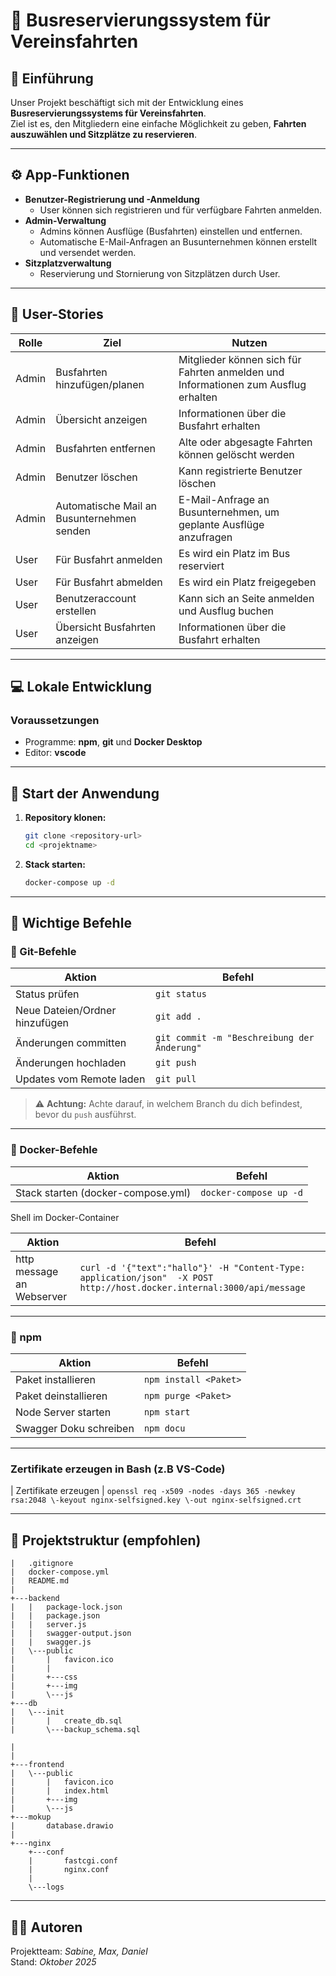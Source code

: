 # 🚌 Busreservierungssystem für Vereinsfahrten

## 📖 Einführung

Unser Projekt beschäftigt sich mit der Entwicklung eines **Busreservierungssystems für Vereinsfahrten**.  
Ziel ist es, den Mitgliedern eine einfache Möglichkeit zu geben, **Fahrten auszuwählen und Sitzplätze zu reservieren**.

---

## ⚙️ App-Funktionen

- **Benutzer-Registrierung und -Anmeldung**
  - User können sich registrieren und für verfügbare Fahrten anmelden.
- **Admin-Verwaltung**
  - Admins können Ausflüge (Busfahrten) einstellen und entfernen.
  - Automatische E-Mail-Anfragen an Busunternehmen können erstellt und versendet werden.
- **Sitzplatzverwaltung**
  - Reservierung und Stornierung von Sitzplätzen durch User.
  
---

## 🧩 User-Stories

| Rolle  | Ziel | Nutzen |
|--------|------|--------|
| Admin  | Busfahrten hinzufügen/planen | Mitglieder können sich für Fahrten anmelden und Informationen zum Ausflug erhalten |
| Admin  | Übersicht anzeigen | Informationen über die Busfahrt erhalten |
| Admin  | Busfahrten entfernen | Alte oder abgesagte Fahrten können gelöscht werden |
| Admin  | Benutzer löschen | Kann registrierte Benutzer löschen |
| Admin  | Automatische Mail an Busunternehmen senden | E-Mail-Anfrage an Busunternehmen, um geplante Ausflüge anzufragen |
| User   | Für Busfahrt anmelden | Es wird ein Platz im Bus reserviert |
| User   | Für Busfahrt abmelden | Es wird ein Platz freigegeben |
| User   | Benutzeraccount erstellen | Kann sich an Seite anmelden und Ausflug buchen |
| User   | Übersicht Busfahrten anzeigen | Informationen über die Busfahrt erhalten |

---

## 💻 Lokale Entwicklung

### Voraussetzungen

- Programme: **npm**, **git** und **Docker Desktop**
- Editor: **vscode**

---

## 🚀 Start der Anwendung

1. **Repository klonen:**

   ```bash
   git clone <repository-url>
   cd <projektname>
   ```

2. **Stack starten:**

   ```bash
   docker-compose up -d
   ```



---

## 🧠 Wichtige Befehle

### 🔧 Git-Befehle

| Aktion | Befehl |
|--------|--------|
| Status prüfen | `git status` |
| Neue Dateien/Ordner hinzufügen | `git add .` |
| Änderungen committen | `git commit -m "Beschreibung der Änderung"` |
| Änderungen hochladen | `git push` |
| Updates vom Remote laden | `git pull` |

> ⚠️ **Achtung:** Achte darauf, in welchem Branch du dich befindest, bevor du `push` ausführst.

---

### 🐳 Docker-Befehle

| Aktion | Befehl |
|--------|--------|
|Stack starten (docker-compose.yml) | `docker-compose up -d` |

Shell im Docker-Container

| Aktion | Befehl |
|--------|--------|
| http message an Webserver | `curl -d '{"text":"hallo"}' -H "Content-Type: application/json"  -X POST http://host.docker.internal:3000/api/message` |

---

### 🧩 npm

| Aktion | Befehl |
|--------|--------|
| Paket installieren | `npm install <Paket>` |
| Paket deinstallieren | `npm purge <Paket>` |
| Node Server starten | `npm start` |
| Swagger Doku schreiben| `npm docu` |

---
### Zertifikate erzeugen in Bash (z.B VS-Code)
| Zertifikate erzeugen | `openssl req -x509 -nodes -days 365 -newkey rsa:2048 \-keyout nginx-selfsigned.key \-out nginx-selfsigned.crt`

---
## 📂 Projektstruktur (empfohlen)

```
|   .gitignore
|   docker-compose.yml
|   README.md
|   
+---backend
|   |   package-lock.json
|   |   package.json
|   |   server.js
|   |   swagger-output.json
|   |   swagger.js          
|   \---public
|       |   favicon.ico
|       |   
|       +---css
|       +---img
|       \---js
+---db
|   \---init
|       |   create_db.sql
|       \---backup_schema.sql

| 
|           
+---frontend
|   \---public
|       |   favicon.ico
|       |   index.html
|       +---img      
|       \---js
+---mokup
|       database.drawio
|       
+---nginx
    +---conf
    |       fastcgi.conf
    |       nginx.conf
    |       
    \---logs
```

---

## 🧑‍💻 Autoren

Projektteam: *Sabine, Max, Daniel*  
Stand: *Oktober 2025*



